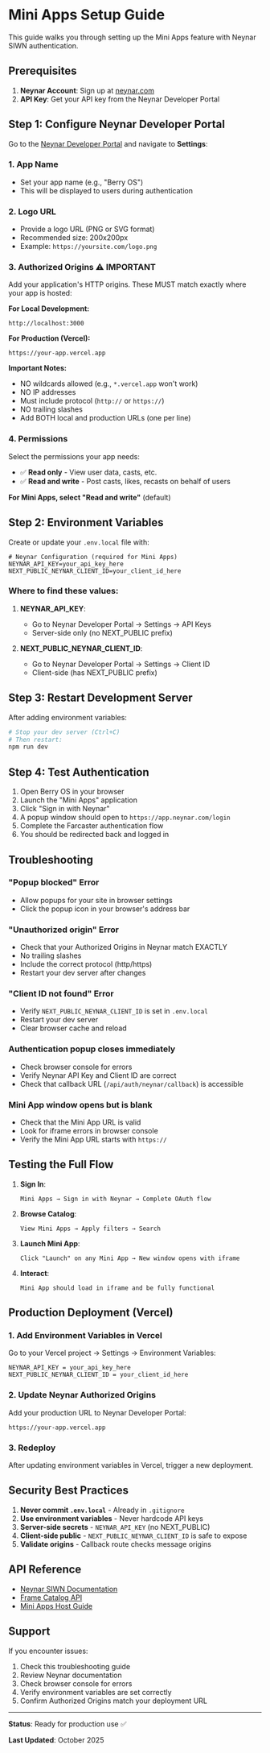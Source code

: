 # Mini Apps Setup Guide

This guide walks you through setting up the Mini Apps feature with Neynar SIWN authentication.

## Prerequisites

1. **Neynar Account**: Sign up at [neynar.com](https://neynar.com)
2. **API Key**: Get your API key from the Neynar Developer Portal

## Step 1: Configure Neynar Developer Portal

Go to the [Neynar Developer Portal](https://dev.neynar.com) and navigate to **Settings**:

### 1. App Name
- Set your app name (e.g., "Berry OS")
- This will be displayed to users during authentication

### 2. Logo URL
- Provide a logo URL (PNG or SVG format)
- Recommended size: 200x200px
- Example: `https://yoursite.com/logo.png`

### 3. Authorized Origins ⚠️ IMPORTANT
Add your application's HTTP origins. These MUST match exactly where your app is hosted:

**For Local Development:**
```
http://localhost:3000
```

**For Production (Vercel):**
```
https://your-app.vercel.app
```

**Important Notes:**
- NO wildcards allowed (e.g., `*.vercel.app` won't work)
- NO IP addresses
- Must include protocol (`http://` or `https://`)
- NO trailing slashes
- Add BOTH local and production URLs (one per line)

### 4. Permissions
Select the permissions your app needs:
- ✅ **Read only** - View user data, casts, etc.
- ✅ **Read and write** - Post casts, likes, recasts on behalf of users

**For Mini Apps, select "Read and write"** (default)

## Step 2: Environment Variables

Create or update your `.env.local` file with:

```env
# Neynar Configuration (required for Mini Apps)
NEYNAR_API_KEY=your_api_key_here
NEXT_PUBLIC_NEYNAR_CLIENT_ID=your_client_id_here
```

### Where to find these values:

1. **NEYNAR_API_KEY**: 
   - Go to Neynar Developer Portal → Settings → API Keys
   - Server-side only (no NEXT_PUBLIC prefix)

2. **NEXT_PUBLIC_NEYNAR_CLIENT_ID**:
   - Go to Neynar Developer Portal → Settings → Client ID
   - Client-side (has NEXT_PUBLIC prefix)

## Step 3: Restart Development Server

After adding environment variables:

```bash
# Stop your dev server (Ctrl+C)
# Then restart:
npm run dev
```

## Step 4: Test Authentication

1. Open Berry OS in your browser
2. Launch the "Mini Apps" application
3. Click "Sign in with Neynar"
4. A popup window should open to `https://app.neynar.com/login`
5. Complete the Farcaster authentication flow
6. You should be redirected back and logged in

## Troubleshooting

### "Popup blocked" Error
- Allow popups for your site in browser settings
- Click the popup icon in your browser's address bar

### "Unauthorized origin" Error
- Check that your Authorized Origins in Neynar match EXACTLY
- No trailing slashes
- Include the correct protocol (http/https)
- Restart your dev server after changes

### "Client ID not found" Error
- Verify `NEXT_PUBLIC_NEYNAR_CLIENT_ID` is set in `.env.local`
- Restart your dev server
- Clear browser cache and reload

### Authentication popup closes immediately
- Check browser console for errors
- Verify Neynar API Key and Client ID are correct
- Check that callback URL (`/api/auth/neynar/callback`) is accessible

### Mini App window opens but is blank
- Check that the Mini App URL is valid
- Look for iframe errors in browser console
- Verify the Mini App URL starts with `https://`

## Testing the Full Flow

1. **Sign In**: 
   ```
   Mini Apps → Sign in with Neynar → Complete OAuth flow
   ```

2. **Browse Catalog**:
   ```
   View Mini Apps → Apply filters → Search
   ```

3. **Launch Mini App**:
   ```
   Click "Launch" on any Mini App → New window opens with iframe
   ```

4. **Interact**:
   ```
   Mini App should load in iframe and be fully functional
   ```

## Production Deployment (Vercel)

### 1. Add Environment Variables in Vercel

Go to your Vercel project → Settings → Environment Variables:

```
NEYNAR_API_KEY = your_api_key_here
NEXT_PUBLIC_NEYNAR_CLIENT_ID = your_client_id_here
```

### 2. Update Neynar Authorized Origins

Add your production URL to Neynar Developer Portal:

```
https://your-app.vercel.app
```

### 3. Redeploy

After updating environment variables in Vercel, trigger a new deployment.

## Security Best Practices

1. **Never commit `.env.local`** - Already in `.gitignore`
2. **Use environment variables** - Never hardcode API keys
3. **Server-side secrets** - `NEYNAR_API_KEY` (no NEXT_PUBLIC)
4. **Client-side public** - `NEXT_PUBLIC_NEYNAR_CLIENT_ID` is safe to expose
5. **Validate origins** - Callback route checks message origins

## API Reference

- [Neynar SIWN Documentation](https://docs.neynar.com/docs/how-to-let-users-connect-farcaster-accounts-with-write-access-for-free-using-sign-in-with-neynar-siwn)
- [Frame Catalog API](https://docs.neynar.com/reference/fetch-frame-catalog)
- [Mini Apps Host Guide](https://docs.neynar.com/docs/app-host-overview)

## Support

If you encounter issues:

1. Check this troubleshooting guide
2. Review Neynar documentation
3. Check browser console for errors
4. Verify environment variables are set correctly
5. Confirm Authorized Origins match your deployment URL

---

**Status**: Ready for production use ✅

**Last Updated**: October 2025

